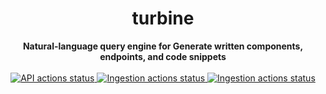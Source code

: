 <h1 align="center">turbine</h1>
<div align="center">
 <strong>
   Natural-language query engine for Generate written components, endpoints, and code snippets
 </strong>
</div>

<br />

<div align="center">
  <!-- API Actions -->
  <a href="https://github.com/GenerateNU/turbine/actions/workflows/api.yml">
    <img src="https://github.com/GenerateNU/turbine/actions/workflows/api.yml/badge.svg"
      alt="API actions status" />
  </a>
  <!-- Ingestion Actions -->
  <a href="https://github.com/GenerateNU/turbine/actions/workflows/ingestion.yml">
    <img src="https://github.com/GenerateNU/turbine/actions/workflows/ingestion.yml/badge.svg"
      alt="Ingestion actions status" />
  </a>
  <!-- Tokenization Actions -->
  <a href="https://github.com/GenerateNU/turbine/actions/workflows/tokenization.yml">
    <img src="https://github.com/GenerateNU/turbine/actions/workflows/tokneization.yml/badge.svg"
      alt="Ingestion actions status" />
  </a>
</div>
